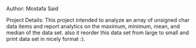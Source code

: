 Author: Mostafa Said

Project Details: This project intended to analyze an array of unsigned char data items and report analytics on the maximum, minimum, mean, and median of the data set. also it reorder this data set from large to small and print data set in nicely format :).
